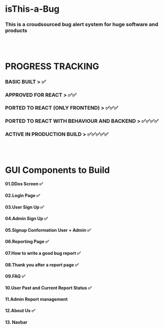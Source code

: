 # isThis-a-Bug

### This is a croudsourced bug alert system for huge software and products

<br/>
<br/>

# PROGRESS TRACKING

### BASIC BUILT                                      > ✅

### APPROVED FOR REACT                               > ✅✅

### PORTED TO REACT (ONLY FRONTEND)                  > ✅✅✅

### PORTED TO REACT WITH BEHAVIOUR AND BACKEND       > ✅✅✅✅

### ACTIVE IN PRODUCTION BUILD                       > ✅✅✅✅✅

<br/>
<br/>

# GUI Components to Build

#### 01.DDos Screen     ✅

#### 02.Login Page      ✅

#### 03.User Sign Up   ✅

#### 04.Admin Sign Up   ✅

#### 05.Signup Conformation User + Admin  ✅

#### 06.Reporting Page      ✅

#### 07.How to write a good bug report  ✅

#### 08.Thank you after a report page  ✅

#### 09.FAQ     ✅

#### 10.User Past and Current Report Status ✅

#### 11.Admin Report management

#### 12.About Us      ✅

#### 13. Navbar
